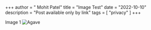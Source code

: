 +++
author = "  Mohit Patel"
title = "Image Test"
date = "2022-10-10"
description = "Post available only by link"
tags = [
    "privacy"
]
+++

Image 1
![Agave](/agave.jpeg)